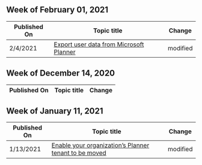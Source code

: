 <!-- This file is generated automatically each week. Changes made to this file will be overwritten.-->



## Week of February 01, 2021


| Published On |Topic title | Change |
|------|------------|--------|
| 2/4/2021 | [Export user data from Microsoft Planner](/Office365/Planner/export-user-data) | modified |


## Week of December 14, 2020


| Published On |Topic title | Change |
|------|------------|--------|


## Week of January 11, 2021


| Published On |Topic title | Change |
|------|------------|--------|
| 1/13/2021 | [Enable your organization’s Planner tenant to be moved](/Office365/Planner/enable-organization-planner-tenant-move) | modified |
